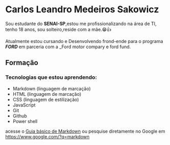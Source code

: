 # Carlos Leandro Medeiros Sakowicz

Sou estudante do **SENAI-SP**,estou me profissionalizando na área de TI, tenho 18 anos, sou solteiro,reside com a mãe.😁👍

Atualmente estou cursando e Desenvolvendo frond-ende para o programa **_FORD <ENTER>_** em parceria com a _Ford motor compary e ford fund.

## Formação

### Tecnologias que estou aprendendo:

* Markdown (linguagem de marcação)
* HTML (linguagem de marcação)
* CSS (linguagem de estilização)
* JavaScript
* Git
* Github
* Power shell

acesse o [Guia básico de Markdown](https://docs.pipz.com/central-de-ajuda/learning-center/guia-basico-de-markdown#open) ou pesquise  diretamente no Google em <https://www.google.com/?q=markdown>

<!-- Esse exemplo acima é o equivalente em HTML a:
  <a href="https://docs.pipz.com/central-de-ajuda/learning-center/guia-basico-de-markdown#open">Guia básica de Markdown</a>
-->

<!-- 
**Carlos-Leandro-medeiros/Carlos-Leandro-medeiros** is a ✨ _special_ ✨ repository because its `README.md` (this file) appears on your GitHub profile.

Here are some ideas to get you started:

- 🔭 I’m currently working on ...
- 🌱 I’m currently learning ...
- 👯 I’m looking to collaborate on ...
- 🤔 I’m looking for help with ...
- 💬 Ask me about ...
- 📫 How to reach me: ...
- 😄 Pronouns: ...
- ⚡ Fun fact: ...
-->
